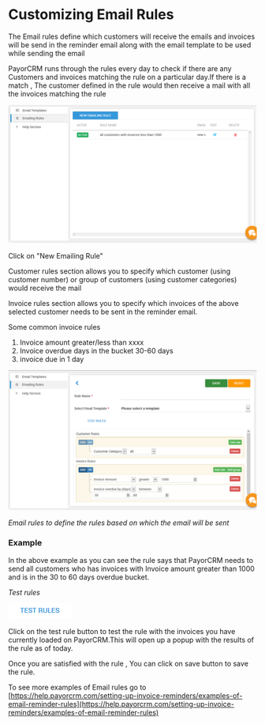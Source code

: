 # Customizing Email Rules

The Email rules define which customers will receive the emails and invoices will be send in the reminder email along with the email template to be used while sending the email

PayorCRM runs through the rules every day to check if there are any Customers and invoices matching the rule on a particular day.If there is a match , The customer defined in the rule would then receive a mail with all the invoices matching the rule

![](../.gitbook/assets/emailrules.PNG)

Click on "New Emailing Rule"

Customer rules section allows you to specify which customer \(using customer number\) or group of customers \(using customer categories\) would receive the mail

Invoice rules section allows you to specify which invoices of the above selected customer needs to be sent in the reminder email.

Some common invoice rules  
1. Invoice amount greater/less than xxxx  
2. Invoice overdue days in the bucket 30-60 days  
3. invoice due in 1 day

![](../.gitbook/assets/emailingrules-new.PNG)

_Email rules to define the rules based on which the email will be sent_

### Example

In the above example as you can see the rule says that PayorCRM needs to send all customers who has invoices with Invoice amount greater than 1000 and is in the 30 to 60 days overdue bucket.

_Test rules_

![](../.gitbook/assets/testrules.PNG)

Click on the test rule button to test the rule with the invoices you have currently loaded on PayorCRM.This will open up a popup with the results of the rule as of today.

Once you are satisfied with the rule , You can click on save button to save the rule.

To see more examples of Email rules go to [https://help.payorcrm.com/setting-up-invoice-reminders/examples-of-email-reminder-rules](https://help.payorcrm.com/setting-up-invoice-reminders/examples-of-email-reminder-rules) 

